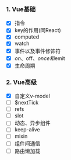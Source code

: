 ### 1. Vue基础

- [x] 指令
- [x] key的作用(同React)
- [x] computed
- [x] watch
- [x] 事件以及事件修饰符
- [x] $on、$off、$once和$emit
- [x] 生命周期

### 2. Vue高级

- [x] 自定义v-model
- [ ] $nextTick
- [ ] refs
- [ ] slot
- [ ] 动态、异步组件
- [ ] keep-alive
- [ ] mixin
- [ ] 组件间通信
- [ ] 路由懒加载